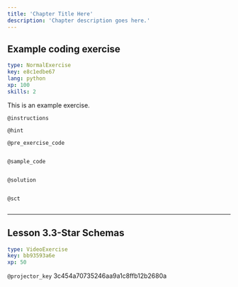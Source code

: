 ```yaml
---
title: 'Chapter Title Here'
description: 'Chapter description goes here.'
---
```


## Example coding exercise

```yaml
type: NormalExercise
key: e8c1edbe67
lang: python
xp: 100
skills: 2
```

This is an example exercise.

`@instructions`


`@hint`


`@pre_exercise_code`
```{python}

```

`@sample_code`
```{python}

```

`@solution`
```{python}

```

`@sct`
```{python}

```

---

## Lesson 3.3-Star Schemas

```yaml
type: VideoExercise
key: bb93593a6e
xp: 50
```

`@projector_key`
3c454a70735246aa9a1c8ffb12b2680a

